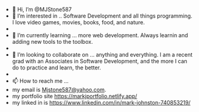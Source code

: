 - 👋 Hi, I’m @MJStone587
- 👀 I’m interested in .. Software Development and all things programming. I love video games, movies, books, food, and nature. 
- 
- 🌱 I’m currently learning ... more web development. Always learnin and adding new tools to the toolbox. 
- 
- 💞️ I’m looking to collaborate on ... anything and everything. I am a recent grad with an Associates in Software Development, and the more I can do to practice and learn, the better.
- 
- 📫 How to reach me ... 
- my email is Mjstone587@yahoo.com.
- my portfolio site https://markjportfolio.netlify.app/
- my linked in is https://www.linkedin.com/in/mark-johnston-740853219/

<!---
MJStone587/MJStone587 is a ✨ special ✨ repository because its `README.md` (this file) appears on your GitHub profile.
You can click the Preview link to take a look at your changes.
--->
